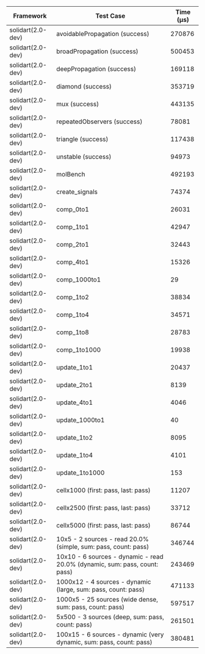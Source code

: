 | Framework | Test Case | Time (μs) |
| --- | --- | --- |
| solidart(2.0-dev) | avoidablePropagation (success) | 270876 |
| solidart(2.0-dev) | broadPropagation (success) | 500453 |
| solidart(2.0-dev) | deepPropagation (success) | 169118 |
| solidart(2.0-dev) | diamond (success) | 353719 |
| solidart(2.0-dev) | mux (success) | 443135 |
| solidart(2.0-dev) | repeatedObservers (success) | 78081 |
| solidart(2.0-dev) | triangle (success) | 117438 |
| solidart(2.0-dev) | unstable (success) | 94973 |
| solidart(2.0-dev) | molBench | 492193 |
| solidart(2.0-dev) | create_signals | 74374 |
| solidart(2.0-dev) | comp_0to1 | 26031 |
| solidart(2.0-dev) | comp_1to1 | 42947 |
| solidart(2.0-dev) | comp_2to1 | 32443 |
| solidart(2.0-dev) | comp_4to1 | 15326 |
| solidart(2.0-dev) | comp_1000to1 | 29 |
| solidart(2.0-dev) | comp_1to2 | 38834 |
| solidart(2.0-dev) | comp_1to4 | 34571 |
| solidart(2.0-dev) | comp_1to8 | 28783 |
| solidart(2.0-dev) | comp_1to1000 | 19938 |
| solidart(2.0-dev) | update_1to1 | 20437 |
| solidart(2.0-dev) | update_2to1 | 8139 |
| solidart(2.0-dev) | update_4to1 | 4046 |
| solidart(2.0-dev) | update_1000to1 | 40 |
| solidart(2.0-dev) | update_1to2 | 8095 |
| solidart(2.0-dev) | update_1to4 | 4101 |
| solidart(2.0-dev) | update_1to1000 | 153 |
| solidart(2.0-dev) | cellx1000 (first: pass, last: pass) | 11207 |
| solidart(2.0-dev) | cellx2500 (first: pass, last: pass) | 33712 |
| solidart(2.0-dev) | cellx5000 (first: pass, last: pass) | 86744 |
| solidart(2.0-dev) | 10x5 - 2 sources - read 20.0% (simple, sum: pass, count: pass) | 346744 |
| solidart(2.0-dev) | 10x10 - 6 sources - dynamic - read 20.0% (dynamic, sum: pass, count: pass) | 243469 |
| solidart(2.0-dev) | 1000x12 - 4 sources - dynamic (large, sum: pass, count: pass) | 471133 |
| solidart(2.0-dev) | 1000x5 - 25 sources (wide dense, sum: pass, count: pass) | 597517 |
| solidart(2.0-dev) | 5x500 - 3 sources (deep, sum: pass, count: pass) | 261501 |
| solidart(2.0-dev) | 100x15 - 6 sources - dynamic (very dynamic, sum: pass, count: pass) | 380481 |
